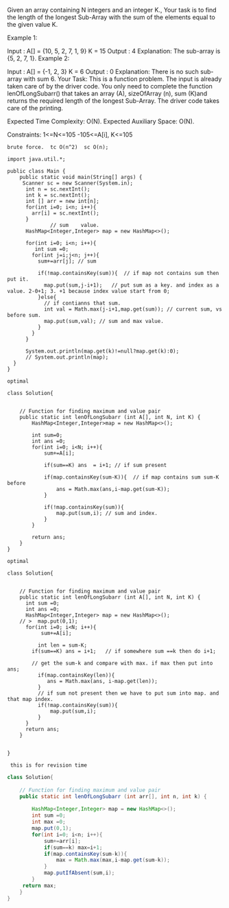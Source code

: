 
Given an array containing N integers and an integer K., Your task is to find the length of the longest Sub-Array with the sum of the elements equal to the given value K.

 

Example 1:
 

Input :
A[] = {10, 5, 2, 7, 1, 9}
K = 15
Output : 4
Explanation:
The sub-array is {5, 2, 7, 1}.
Example 2:

Input : 
A[] = {-1, 2, 3}
K = 6
Output : 0
Explanation: 
There is no such sub-array with sum 6.
Your Task:
This is a function problem. The input is already taken care of by the driver code. You only need to complete the function lenOfLongSubarr() that takes an array (A), sizeOfArray (n),  sum (K)and returns the required length of the longest Sub-Array. The driver code takes care of the printing.

Expected Time Complexity: O(N).
Expected Auxiliary Space: O(N).

 

Constraints:
1<=N<=105
-105<=A[i], K<=105
 



``brute force.  tc O(n^2)  sc O(n);``

```
import java.util.*;

public class Main {
    public static void main(String[] args) {
     Scanner sc = new Scanner(System.in);
      int n = sc.nextInt();
      int k = sc.nextInt();
      int [] arr = new int[n];
      for(int i=0; i<n; i++){
        arr[i] = sc.nextInt();
      }
              // sum    value.
      HashMap<Integer,Integer> map = new HashMap<>();
      
      for(int i=0; i<n; i++){
         int sum =0;
        for(int j=i;j<n; j++){
          sum+=arr[j]; // sum 
          
          if(!map.containsKey(sum)){  // if map not contains sum then put it.
            map.put(sum,j-i+1);   // put sum as a key. and index as a value. 2-0+1; 3. +1 because index value start from 0;
          }else{
            // if contianns that sum.
            int val = Math.max(j-i+1,map.get(sum)); // current sum, vs before sum.
            map.put(sum,val); // sum and max value.
          }
        }
      }
      
      System.out.println(map.get(k)!=null?map.get(k):0);
      // System.out.println(map);
  }
}
```

``optimal``

```
class Solution{
    
   
    // Function for finding maximum and value pair
    public static int lenOfLongSubarr (int A[], int N, int K) {
        HashMap<Integer,Integer>map = new HashMap<>();
        
        int sum=0;
        int ans =0;
        for(int i=0; i<N; i++){
            sum+=A[i];
            
            if(sum==K) ans  = i+1; // if sum present
            
            if(map.containsKey(sum-K)){  // if map contains sum sum-K before 
                ans = Math.max(ans,i-map.get(sum-K));
            }
            
            if(!map.containsKey(sum)){
                map.put(sum,i); // sum and index.
            }
        }
        
        return ans;
    }
}
```



``optimal ``

```
class Solution{
    
   
    // Function for finding maximum and value pair
    public static int lenOfLongSubarr (int A[], int N, int K) {
      int sum =0;
      int ans =0;
      HashMap<Integer,Integer> map = new HashMap<>();
    // >  map.put(0,1);
      for(int i=0; i<N; i++){
           sum+=A[i];
          
          int len = sum-K;
        if(sum==K) ans = i+1;   // if somewhere sum ==k then do i+1;
        
        // get the sum-k and compare with max. if max then put into ans;
          if(map.containsKey(len)){
             ans = Math.max(ans, i-map.get(len));
          }
          // if sum not present then we have to put sum into map. and that map index.
          if(!map.containsKey(sum)){
              map.put(sum,i);
          }
      }
      return ans;
    }
    
    
}
```

`` this is for revision time``

```java
class Solution{
    
    // Function for finding maximum and value pair
    public static int lenOfLongSubarr (int arr[], int n, int k) {
        
        HashMap<Integer,Integer> map = new HashMap<>();
        int sum =0;
        int max =0;
        map.put(0,1);
        for(int i=0; i<n; i++){
            sum+=arr[i];
            if(sum==k) max=i+1;
            if(map.containsKey(sum-k)){
                max = Math.max(max,i-map.get(sum-k));
            }
            map.putIfAbsent(sum,i);
        }
     return max;
    }
}

```